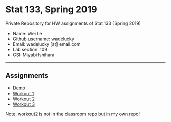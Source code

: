 # Stat 133, Spring 2019

Private Repository for HW assignments of Stat 133 (Spring 2019)

- Name: Wei Le
- Github username: wadelucky
- Email: wadelucky [at] email.com
- Lab section: 109
- GSI: Miyabi Ishihara

-----

## Assignments

- [Demo](demo)
- [Workout 1](workout01)
- [Workout 2](https://github.com/wadelucky/workout02)
- [Workout 3](binomial)

Note: workout2 is not in the classroom repo but in my own repo!
